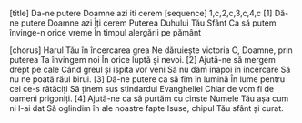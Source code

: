 [title] Da-ne putere Doamne azi iti cerem
[sequence] 1,c,2,c,3,c,4,c
[1]
Dă-ne putere Doamne azi Îți cerem
Puterea Duhului Tău Sfânt
Ca să putem învinge-n orice vreme
În timpul alergării pe pământ

[chorus]
Harul Tău în încercarea grea
Ne dăruiește victoria
O, Doamne, prin puterea Ta învingem noi
În orice luptă și nevoi.
[2]
Ajută-ne să mergem drept pe cale
Când greul și ispita vor veni
Să nu dăm înapoi în încercare
Să nu ne poată răul birui.
[3]
Dă-ne putere ca să fim în lumină
În lume pentru cei ce-s rătăciți
Să ținem sus stindardul Evangheliei
Chiar de vom fi de oameni prigoniți.
[4]
Ajută-ne ca să purtăm cu cinste
Numele Tău așa cum ni l-ai dat
Să oglindim în ale noastre fapte
Isuse, chipul Tău sfânt și curat.


